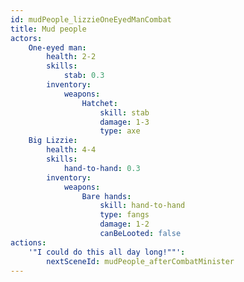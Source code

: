 ```yaml
---
id: mudPeople_lizzieOneEyedManCombat
title: Mud people
actors:
    One-eyed man:
        health: 2-2
        skills:
            stab: 0.3
        inventory:
            weapons:
                Hatchet:
                    skill: stab
                    damage: 1-3
                    type: axe
    Big Lizzie:
        health: 4-4
        skills:
            hand-to-hand: 0.3
        inventory:
            weapons:
                Bare hands:
                    skill: hand-to-hand
                    type: fangs
                    damage: 1-2
                    canBeLooted: false
actions:
    '"I could do this all day long!""':
        nextSceneId: mudPeople_afterCombatMinister
---
```

